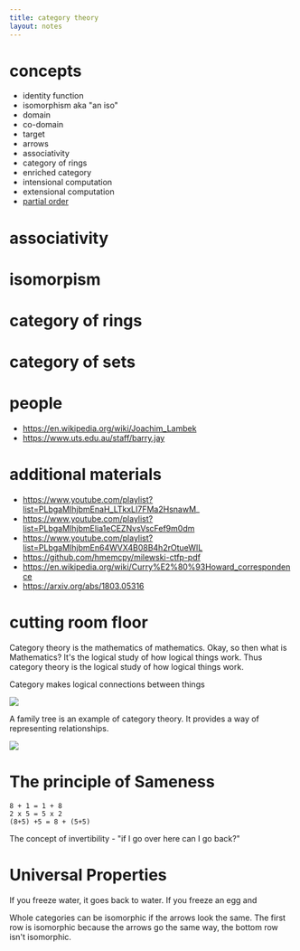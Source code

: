 ```yaml
---
title: category theory
layout: notes
---
```


# concepts
- identity function
- isomorphism aka "an iso"
- domain
- co-domain
- target
- arrows
- associativity 
- category of rings
- enriched category
- intensional computation
- extensional computation
- [partial order](https://en.wikipedia.org/wiki/Partially_ordered_set)

# associativity


# isomorpism

# category of rings

# category of sets


# people
- https://en.wikipedia.org/wiki/Joachim_Lambek
- https://www.uts.edu.au/staff/barry.jay

# additional materials
- https://www.youtube.com/playlist?list=PLbgaMIhjbmEnaH_LTkxLI7FMa2HsnawM_
- https://www.youtube.com/playlist?list=PLbgaMIhjbmElia1eCEZNvsVscFef9m0dm
- https://www.youtube.com/playlist?list=PLbgaMIhjbmEn64WVX4B08B4h2rOtueWIL
- https://github.com/hmemcpy/milewski-ctfp-pdf
- https://en.wikipedia.org/wiki/Curry%E2%80%93Howard_correspondence
- https://arxiv.org/abs/1803.05316



# cutting room floor


Category theory is the mathematics of mathematics.  Okay, so then what is Mathematics? It's the logical study of how logical things work. Thus category theory is the logical study of how logical things work.

Category makes logical connections between things

![](https://transportsydney.files.wordpress.com/2013/03/2013-03-01-february-disruptions.png)

A family tree is an example of category theory. It provides a way of representing relationships.

![](https://www.ebi.ac.uk/training/online/sites/ebi.ac.uk.training.online/files/resize/user/Simple%20family%20tree-750x291.png)




# The principle of Sameness

```
8 + 1 = 1 + 8
2 x 5 = 5 x 2
(8+5) +5 = 8 + (5+5)
```


The concept of invertibility - "if I go over here can I go back?"



# Universal Properties

If you freeze water, it goes back to water.
If you freeze an egg and

Whole categories can be isomorphic if the arrows look the same. 
The first row is isomorphic because the arrows go the same way, the bottom row isn't isomorphic.

